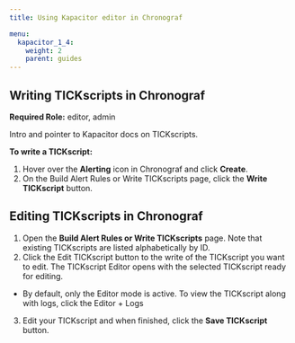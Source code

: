 ```yaml
---
title: Using Kapacitor editor in Chronograf

menu:
  kapacitor_1_4:
    weight: 2
    parent: guides
---
```




## Writing TICKscripts in Chronograf

**Required Role:** editor, admin

Intro and pointer to Kapacitor docs on TICKscripts.

**To write a TICKscript:**

1. Hover over the **Alerting** icon in Chronograf and click **Create**.
2. On the Build Alert Rules or Write TICKscripts page, click the **Write TICKscript** button.



## Editing TICKscripts in Chronograf

1. Open the **Build Alert Rules or Write TICKscripts** page. Note that existing TICKscripts are listed alphabetically by ID.
2. Click the Edit TICKscript button to the write of the TICKscript you want to edit. The TICKscript Editor opens with the selected TICKscript ready for editing.
  * By default, only the Editor mode is active. To view the TICKscript along with logs, click the Editor + Logs
3. Edit your TICKscript and when finished, click the **Save TICKscript** button.
